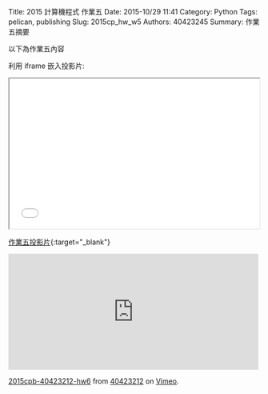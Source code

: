 Title: 2015 計算機程式 作業五
Date: 2015-10/29 11:41
Category: Python
Tags: pelican, publishing
Slug: 2015cp_hw_w5
Authors: 40423245
Summary: 作業五摘要

以下為作業五內容

利用 iframe 嵌入投影片:

<iframe src="40423212_cp_w5_p.html" width="500" height="300"></iframe>

[作業五投影片](40423212_cp_w5_p.html){:target="_blank"}
<iframe src="https://player.vimeo.com/video/144977818" width="500" height="232" frameborder="0" webkitallowfullscreen mozallowfullscreen allowfullscreen></iframe> <p><a href="https://vimeo.com/144977818">2015cpb-40423212-hw6</a> from <a href="https://vimeo.com/user45523667">40423212</a> on <a href="https://vimeo.com">Vimeo</a>.</p>
